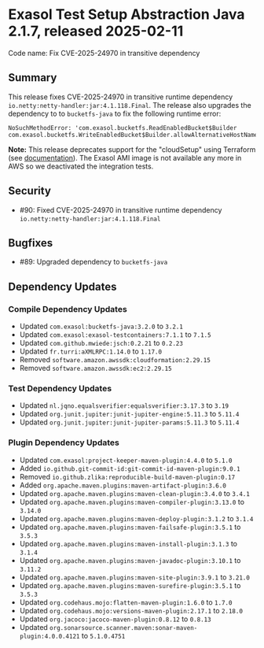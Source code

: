 # Exasol Test Setup Abstraction Java 2.1.7, released 2025-02-11

Code name: Fix CVE-2025-24970 in transitive dependency

## Summary

This release fixes CVE-2025-24970 in transitive runtime dependency `io.netty:netty-handler:jar:4.1.118.Final`. The release also upgrades the dependency to to `bucketfs-java` to fix the following runtime error:

```
NoSuchMethodError: 'com.exasol.bucketfs.ReadEnabledBucket$Builder
com.exasol.bucketfs.WriteEnabledBucket$Builder.allowAlternativeHostName
```

**Note:** This release deprecates support for the "cloudSetup" using Terraform (see [documentation](../user_guide/setup_project_with_cloud_resources.md)). The Exasol AMI image is not available any more in AWS so we deactivated the integration tests.

## Security

* #90: Fixed CVE-2025-24970 in transitive runtime dependency `io.netty:netty-handler:jar:4.1.118.Final`

## Bugfixes

* #89: Upgraded dependency to `bucketfs-java`

## Dependency Updates

### Compile Dependency Updates

* Updated `com.exasol:bucketfs-java:3.2.0` to `3.2.1`
* Updated `com.exasol:exasol-testcontainers:7.1.1` to `7.1.5`
* Updated `com.github.mwiede:jsch:0.2.21` to `0.2.23`
* Updated `fr.turri:aXMLRPC:1.14.0` to `1.17.0`
* Removed `software.amazon.awssdk:cloudformation:2.29.15`
* Removed `software.amazon.awssdk:ec2:2.29.15`

### Test Dependency Updates

* Updated `nl.jqno.equalsverifier:equalsverifier:3.17.3` to `3.19`
* Updated `org.junit.jupiter:junit-jupiter-engine:5.11.3` to `5.11.4`
* Updated `org.junit.jupiter:junit-jupiter-params:5.11.3` to `5.11.4`

### Plugin Dependency Updates

* Updated `com.exasol:project-keeper-maven-plugin:4.4.0` to `5.1.0`
* Added `io.github.git-commit-id:git-commit-id-maven-plugin:9.0.1`
* Removed `io.github.zlika:reproducible-build-maven-plugin:0.17`
* Added `org.apache.maven.plugins:maven-artifact-plugin:3.6.0`
* Updated `org.apache.maven.plugins:maven-clean-plugin:3.4.0` to `3.4.1`
* Updated `org.apache.maven.plugins:maven-compiler-plugin:3.13.0` to `3.14.0`
* Updated `org.apache.maven.plugins:maven-deploy-plugin:3.1.2` to `3.1.4`
* Updated `org.apache.maven.plugins:maven-failsafe-plugin:3.5.1` to `3.5.3`
* Updated `org.apache.maven.plugins:maven-install-plugin:3.1.3` to `3.1.4`
* Updated `org.apache.maven.plugins:maven-javadoc-plugin:3.10.1` to `3.11.2`
* Updated `org.apache.maven.plugins:maven-site-plugin:3.9.1` to `3.21.0`
* Updated `org.apache.maven.plugins:maven-surefire-plugin:3.5.1` to `3.5.3`
* Updated `org.codehaus.mojo:flatten-maven-plugin:1.6.0` to `1.7.0`
* Updated `org.codehaus.mojo:versions-maven-plugin:2.17.1` to `2.18.0`
* Updated `org.jacoco:jacoco-maven-plugin:0.8.12` to `0.8.13`
* Updated `org.sonarsource.scanner.maven:sonar-maven-plugin:4.0.0.4121` to `5.1.0.4751`
